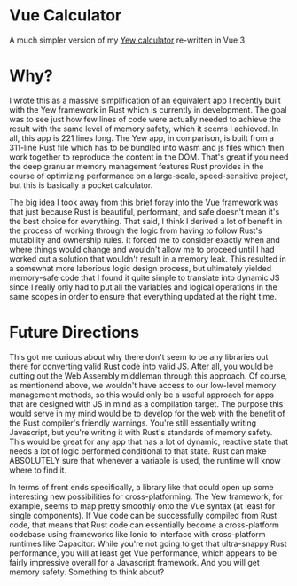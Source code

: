 # Vue Calculator

A much simpler version of my [Yew calculator](https://github.com/andythedishwasher/yew-calculator) re-written in Vue 3

# Why?

I wrote this as a massive simplification of an equivalent app I recently built with the Yew framework in Rust which is currently in development. The goal was to see just how few lines of code were actually needed to achieve the result with the same level of memory safety, which it seems I achieved. In all, this app is 221 lines long. The Yew app, in comparison, is built from a 311-line Rust file which has to be bundled into wasm and js files which then work together to reproduce the content in the DOM. That's great if you need the deep granular memory management features Rust provides in the course of optimizing performance on a large-scale, speed-sensitive project, but this is basically a pocket calculator.

The big idea I took away from this brief foray into the Vue framework was that just because Rust is beautiful, performant, and safe doesn't mean it's the best choice for everything. That said, I think I derived a lot of benefit in the process of working through the logic from having to follow Rust's mutability and ownership rules. It forced me to consider exactly when and where things would change and wouldn't allow me to proceed until I had worked out a solution that wouldn't result in a memory leak. This resulted in a somewhat more laborious logic design process, but ultimately yielded memory-safe code that I found it quite simple to translate into dynamic JS since I really only had to put all the variables and logical operations in the same scopes in order to ensure that everything updated at the right time.

# Future Directions

This got me curious about why there don't seem to be any libraries out there for converting valid Rust code into valid JS. After all, you would be cutting out the Web Assembly middleman through this approach. Of course, as mentionend above, we wouldn't have access to our low-level memory management methods, so this would only be a useful approach for apps that are designed with JS in mind as a compilation target. The purpose this would serve in my mind would be to develop for the web with the benefit of the Rust compiler's friendly warnings. You're still essentially writing Javascript, but you're writing it with Rust's standards of memory safety. This would be great for any app that has a lot of dynamic, reactive state that needs a lot of logic performed conditional to that state. Rust can make ABSOLUTELY sure that whenever a variable is used, the runtime will know where to find it.

In terms of front ends specifically, a library like that could open up some interesting new possibilities for cross-platforming. The Yew framework, for example, seems to map pretty smoothly onto the Vue syntax (at least for single components). If Vue code can be successfully compiled from Rust code, that means that Rust code can essentially become a cross-platform codebase using frameworks like Ionic to interface with cross-platform runtimes like Capacitor. While you're not going to get that ultra-snappy Rust performance, you will at least get Vue performance, which appears to be fairly impressive overall for a Javascript framework. And you will get memory safety. Something to think about?
